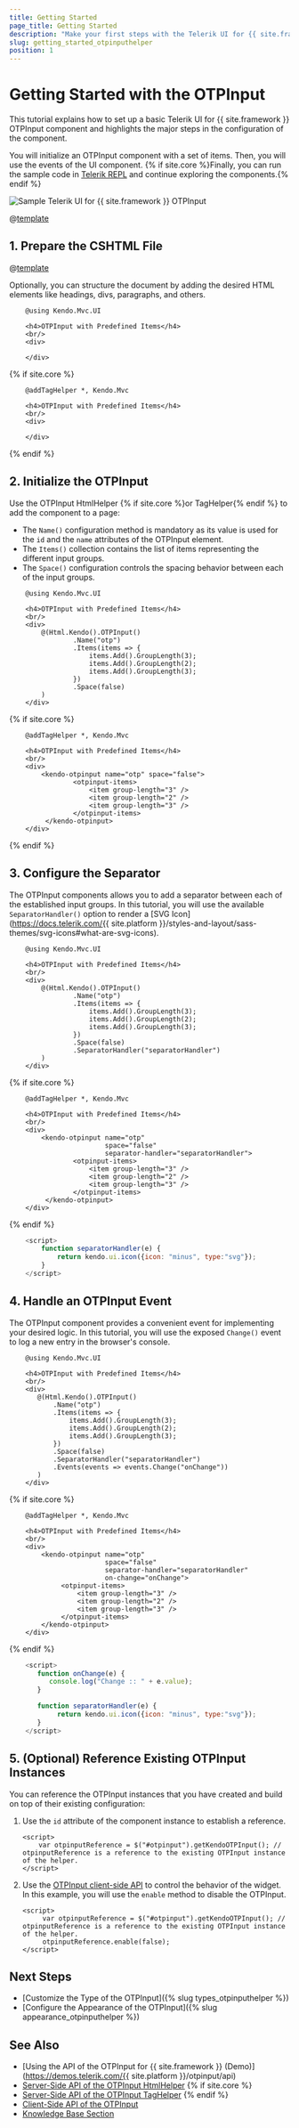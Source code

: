 ```yaml
---
title: Getting Started
page_title: Getting Started
description: "Make your first steps with the Telerik UI for {{ site.framework }} OTPInput component by following a complete step-by-step tutorial."
slug: getting_started_otpinputhelper
position: 1
---
```


# Getting Started with the OTPInput

This tutorial explains how to set up a basic Telerik UI for {{ site.framework }} OTPInput component and highlights the major steps in the configuration of the component.

You will initialize an OTPInput component with a set of items. Then, you will use the events of the UI component. {% if site.core %}Finally, you can run the sample code in [Telerik REPL](https://netcorerepl.telerik.com/) and continue exploring the components.{% endif %}

 ![Sample Telerik UI for {{ site.framework }} OTPInput](./images/otpinput-getting-started.png)

@[template](/_contentTemplates/core/getting-started-prerequisites.md#repl-component-gs-prerequisites)

## 1. Prepare the CSHTML File

@[template](/_contentTemplates/core/getting-started-directives.md#gs-adding-directives)

Optionally, you can structure the document by adding the desired HTML elements like headings, divs, paragraphs, and others.

```HtmlHelper
    @using Kendo.Mvc.UI

    <h4>OTPInput with Predefined Items</h4>
    <br/>
    <div>

    </div>
```
{% if site.core %}
```TagHelper
    @addTagHelper *, Kendo.Mvc

    <h4>OTPInput with Predefined Items</h4>
    <br/>
    <div>

    </div>
```
{% endif %}

## 2. Initialize the OTPInput

Use the OTPInput HtmlHelper {% if site.core %}or TagHelper{% endif %} to add the component to a page:

* The `Name()` configuration method is mandatory as its value is used for the `id` and the `name` attributes of the OTPInput element.
* The `Items()` collection contains the list of items representing the different input groups.
* The `Space()` configuration controls the spacing behavior between each of the input groups.

```HtmlHelper
    @using Kendo.Mvc.UI

    <h4>OTPInput with Predefined Items</h4>
    <br/>
    <div>
        @(Html.Kendo().OTPInput()
                .Name("otp")
                .Items(items => {
                    items.Add().GroupLength(3);
                    items.Add().GroupLength(2);
                    items.Add().GroupLength(3);
                })
                .Space(false)
        )
    </div>
```
{% if site.core %}
```TagHelper
    @addTagHelper *, Kendo.Mvc

    <h4>OTPInput with Predefined Items</h4>
    <br/>
    <div>
        <kendo-otpinput name="otp" space="false">
                <otpinput-items>
                    <item group-length="3" />
                    <item group-length="2" />
                    <item group-length="3" />
                </otpinput-items>
         </kendo-otpinput>
    </div>
```
{% endif %}

## 3. Configure the Separator

The OTPInput components allows you to add a separator between each of the established input groups. In this tutorial, you will use the available `SeparatorHandler()` option to render a [SVG Icon](https://docs.telerik.com/{{ site.platform }}/styles-and-layout/sass-themes/svg-icons#what-are-svg-icons).

```HtmlHelper
    @using Kendo.Mvc.UI

    <h4>OTPInput with Predefined Items</h4>
    <br/>
    <div>
        @(Html.Kendo().OTPInput()
                .Name("otp")
                .Items(items => {
                    items.Add().GroupLength(3);
                    items.Add().GroupLength(2);
                    items.Add().GroupLength(3);
                })
                .Space(false)
                .SeparatorHandler("separatorHandler")
        )
    </div>
```
{% if site.core %}
```TagHelper
    @addTagHelper *, Kendo.Mvc

    <h4>OTPInput with Predefined Items</h4>
    <br/>
    <div>
        <kendo-otpinput name="otp"
                        space="false"
                        separator-handler="separatorHandler">
                <otpinput-items>
                    <item group-length="3" />
                    <item group-length="2" />
                    <item group-length="3" />
                </otpinput-items>
         </kendo-otpinput>
    </div>
```
{% endif %}

```JavaScript
    <script>
        function separatorHandler(e) {
            return kendo.ui.icon({icon: "minus", type:"svg"});
        }
    </script>
```

## 4. Handle an OTPInput Event

The OTPInput component provides a convenient event for implementing your desired logic. In this tutorial, you will use the exposed `Change()` event to log a new entry in the browser's console.

```HtmlHelper
    @using Kendo.Mvc.UI

    <h4>OTPInput with Predefined Items</h4>
    <br/>
    <div>
       @(Html.Kendo().OTPInput()
           .Name("otp")
           .Items(items => {
               items.Add().GroupLength(3);
               items.Add().GroupLength(2);
               items.Add().GroupLength(3);
           })
           .Space(false)
           .SeparatorHandler("separatorHandler")
           .Events(events => events.Change("onChange"))
       )
    </div>
```
{% if site.core %}
```TagHelper
    @addTagHelper *, Kendo.Mvc

    <h4>OTPInput with Predefined Items</h4>
    <br/>
    <div>
        <kendo-otpinput name="otp" 
                        space="false"
                        separator-handler="separatorHandler"
                        on-change="onChange">
             <otpinput-items>
                 <item group-length="3" />
                 <item group-length="2" />
                 <item group-length="3" />
             </otpinput-items>
        </kendo-otpinput>
    </div>
```
{% endif %}

```JavaScript
    <script>
       function onChange(e) {
          console.log("Change :: " + e.value);
       }

       function separatorHandler(e) {
            return kendo.ui.icon({icon: "minus", type:"svg"});
       }
    </script>
```

## 5. (Optional) Reference Existing OTPInput Instances

You can reference the OTPInput instances that you have created and build on top of their existing configuration:

1. Use the `id` attribute of the component instance to establish a reference.

    ```script
    <script>
        var otpinputReference = $("#otpinput").getKendoOTPInput(); // otpinputReference is a reference to the existing OTPInput instance of the helper.
    </script>
    ```

1. Use the [OTPInput client-side API](https://docs.telerik.com/kendo-ui/api/javascript/ui/otpinput#methods) to control the behavior of the widget. In this example, you will use the `enable` method to disable the OTPInput.

    ```script
    <script>
         var otpinputReference = $("#otpinput").getKendoOTPInput(); // otpinputReference is a reference to the existing OTPInput instance of the helper.
         otpinputReference.enable(false); 
    </script>
    ```

## Next Steps

* [Customize the Type of the OTPInput]({% slug types_otpinputhelper %})
* [Configure the Appearance of the OTPInput]({% slug appearance_otpinputhelper %})

## See Also

* [Using the API of the OTPInput for {{ site.framework }} (Demo)](https://demos.telerik.com/{{ site.platform }}/otpinput/api)
* [Server-Side API of the OTPInput HtmlHelper](/api/otpinput)
{% if site.core %}
* [Server-Side API of the OTPInput TagHelper](/api/taghelpers/otpinput)
{% endif %}
* [Client-Side API of the OTPInput](https://docs.telerik.com/kendo-ui/api/javascript/ui/otpinput)
* [Knowledge Base Section](/knowledge-base)
